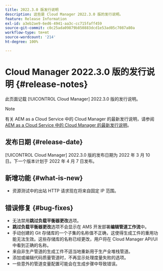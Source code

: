 ```yaml
---
title: 2022.3.0 版发行说明
description: 这些是 Cloud Manager 2022.3.0 版的发行说明。
feature: Release Information
exl-id: a3eb2ae9-6ed6-4941-aa3c-cc715faff459
source-git-commit: c0c25ada09879b850883dcd1e53ad05c7087a80a
workflow-type: tm+mt
source-wordcount: '214'
ht-degree: 100%

---
```


# Cloud Manager 2022.3.0 版的发行说明 {#release-notes}

此页面记载 [!UICONTROL Cloud Manager] 2022.3.0 版的发行说明。

>[!NOTE]
>
>有关 AEM as a Cloud Service 中的 Cloud Manager 的最新发行说明，请参阅 [AEM as a Cloud Service 中的 Cloud Manager 的最新发行说明](https://experienceleague.adobe.com/docs/experience-manager-cloud-service/content/implementing/using-cloud-manager/release-notes-cloud-manager/release-notes-cm-current.html)。

## 发布日期 {#release-date}

[!UICONTROL Cloud Manager] 2022.3.0 版的发布日期为 2022 年 3 月 10 日。下一个版本计划于 2022 年 4 月 7 日发布。

## 新增功能 {#what-is-new}

* 资源测试中的出站 HTTP 请求现在将来自固定 IP 范围。


## 错误修复 {#bug-fixes}

* 无法禁用&#x200B;**跳过负载平衡器更改**&#x200B;选项。
* **跳过负载平衡器更改**&#x200B;选项不会显示在 AMS 开发部署&#x200B;**编辑管道工作流**&#x200B;中。
* 手动创建的 Git 存储库的一个子集的名称值不正确，这使得生成工件的重用功能无法生效。这些存储库的名称已经更改，用户将在 Cloud Manager API/UI 中看到正确的名称。
* 来自非生产管道的生成工件不适当地重新用于生产全堆栈管道。
* 添加或编辑代码质量管道时，不再显示处理度量失败的选项。
* 一些意外的管道变量配置可能会在生成步骤中导致错误。
